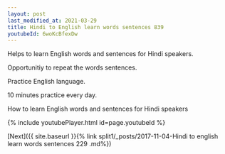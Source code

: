 ```yaml
---
layout: post
last_modified_at: 2021-03-29
title: Hindi to English learn words sentences 839 
youtubeId: 6woKcBfexDw
---
```

 
 
Helps to learn English words and sentences for Hindi speakers.

Opportunitiy to repeat the words sentences. 

Practice English language. 
 
10 minutes practice every day. 
 
How to learn English words and sentences for Hindi speakers 
 
{% include youtubePlayer.html id=page.youtubeId %}
 
 
[Next]({{ site.baseurl }}{% link  split1/_posts/2017-11-04-Hindi to english learn words sentences 229 .md%})
 
